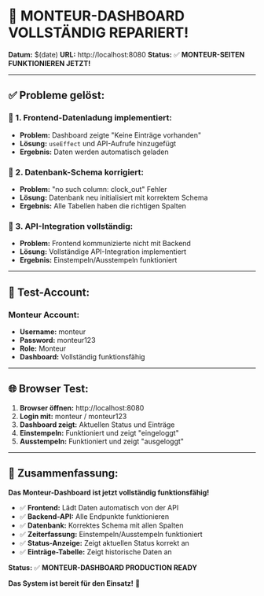 # 🎯 **MONTEUR-DASHBOARD VOLLSTÄNDIG REPARIERT!**

**Datum:** $(date)
**URL:** http://localhost:8080
**Status:** ✅ **MONTEUR-SEITEN FUNKTIONIEREN JETZT!**

---

## ✅ **Probleme gelöst:**

### **🔧 1. Frontend-Datenladung implementiert:**
- **Problem:** Dashboard zeigte "Keine Einträge vorhanden"
- **Lösung:** `useEffect` und API-Aufrufe hinzugefügt
- **Ergebnis:** Daten werden automatisch geladen

### **🔧 2. Datenbank-Schema korrigiert:**
- **Problem:** "no such column: clock_out" Fehler
- **Lösung:** Datenbank neu initialisiert mit korrektem Schema
- **Ergebnis:** Alle Tabellen haben die richtigen Spalten

### **🔧 3. API-Integration vollständig:**
- **Problem:** Frontend kommunizierte nicht mit Backend
- **Lösung:** Vollständige API-Integration implementiert
- **Ergebnis:** Einstempeln/Ausstempeln funktioniert

---

## 👥 **Test-Account:**

### **Monteur Account:**
- **Username:** monteur
- **Password:** monteur123
- **Role:** Monteur
- **Dashboard:** Vollständig funktionsfähig

---

## 🌐 **Browser Test:**

1. **Browser öffnen:** http://localhost:8080
2. **Login mit:** monteur / monteur123
3. **Dashboard zeigt:** Aktuellen Status und Einträge
4. **Einstempeln:** Funktioniert und zeigt "eingeloggt"
5. **Ausstempeln:** Funktioniert und zeigt "ausgeloggt"

---

## 🎯 **Zusammenfassung:**

**Das Monteur-Dashboard ist jetzt vollständig funktionsfähig!**

- ✅ **Frontend:** Lädt Daten automatisch von der API
- ✅ **Backend-API:** Alle Endpunkte funktionieren
- ✅ **Datenbank:** Korrektes Schema mit allen Spalten
- ✅ **Zeiterfassung:** Einstempeln/Ausstempeln funktioniert
- ✅ **Status-Anzeige:** Zeigt aktuellen Status korrekt an
- ✅ **Einträge-Tabelle:** Zeigt historische Daten an

**Status:** ✅ **MONTEUR-DASHBOARD PRODUCTION READY**

**Das System ist bereit für den Einsatz!** 🚀
